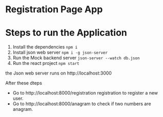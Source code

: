 # Registration Page App


# Steps to run the Application
1. Install the dependencies
    `npm i`
2. Install json web server
    `npm i -g json-server`
2. Run the Mock backend server 
    `json-server --watch db.json`
3. Run the react project
    `npm start`

the Json web server runs on http://localhost:3000

After these dteps
- Go to http://localhost:8000/registration registration to register a new user.
- Go to http://localhost:8000/anagram to check if two numbers are anagram.





